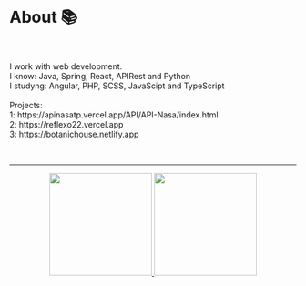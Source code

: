 <br>
<h1> About 📚 </h1>
<br>
<p>I work with web development. <br> I know: Java, Spring, React, APIRest and Python <br> I studyng: Angular, PHP, SCSS, JavaScipt and TypeScript <br><br> Projects: <br> 1: https://apinasatp.vercel.app/API/API-Nasa/index.html <br> 2: https://reflexo22.vercel.app <br> 3: https://botanichouse.netlify.app </p>

<br>
<hr>
<div align="center">
  <a href="https://github.com/Cr7stian8">
  <img height="180em" src="http://github-readme-streak-stats.herokuapp.com?    user=Cr7stian8&theme=highcontrast&date_format=j%2Fn%5B%2FY%5D&sideNums=3E63FF&stroke=3651DD&ring=2656DD&dates=000000&fire=FF0000&background=FFFFFF&currStreakLabel=FF00  00&border=FFFFFF&currStreakNum=FF0000&sideLabels=000000" />
  <img height="180em" src="https://github-readme-stats.vercel.app/api/top-langs/?username=Cr7stian8&layout=compact&langs_count=7&theme=default"/>
</div>
